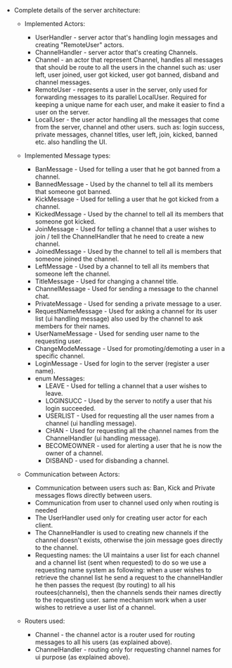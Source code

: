 *  Complete details of the server architecture:
    * Implemented Actors: 
		* UserHandler - server actor that's handling login messages and creating "RemoteUser" actors. 
		* ChannelHandler - server actor that's creating Channels.
		* Channel - an actor that represent Channel, handles all messages that should be route to all the users in the channel
					such as: user left, user joined, user got kicked, user got banned, disband and channel messages.
		* RemoteUser - represents a user in the server, only used for forwarding messages to its parallel LocalUser.
					   Required for keeping a unique name for each user, and make it easier to find a user on the server.
		* LocalUser - the user actor handling all the messages that come from the server, channel and other users.
					  such as: login success, private messages, channel titles, user left, join, kicked, banned etc.
					  also handling the UI.
					  		  
    * Implemented Message types:
		* BanMessage - 		Used for telling a user that he got banned from a channel.
		* BannedMessage - 	Used by the channel to tell all its members that someone got banned.
		* KickMessage - 	Used for telling a user that he got kicked from a channel.
		* KickedMessage - 	Used by the channel to tell all its members that someone got kicked.
		* JoinMessage - 	Used for telling a channel that a user wishes to join / tell the ChannelHandler that he need to create a new channel.
		* JoinedMessage - 	Used by the channel to tell all is members that someone joined the channel.
		* LeftMessage - 	Used by a channel to tell all its members that someone left the channel.
		* TitleMessage - 	Used for changing a channel title.
		* ChannelMessage - 	Used for sending a message to the channel chat.
		* PrivateMessage - 	Used for sending a private message to a user.
		* RequestNameMessage - Used for asking a channel for its user list (ui handling message)
							   also used by the channel to ask members for their names.
		* UserNameMessage - Used for sending user name to the requesting user.
		* ChangeModeMessage - Used for promoting/demoting a user in a specific channel.
		* LoginMessage - 	Used for login to the server (register a user name).
		* enum Messages:
			* LEAVE - 		Used for telling a channel that a user wishes to leave.
			* LOGINSUCC - 	Used by the server to notify a user that his login succeeded.
			* USERLIST - 	Used for requesting all the user names from a channel (ui handling message).
			* CHAN - 		Used for requesting all the channel names from the ChannelHandler (ui handling message).
			* BECOMEOWNER - used for alerting a user that he is now the owner of a channel.
			* DISBAND - 	used for disbanding a channel.
			
    * Communication between Actors: 
		* Communication between users such as: Ban, Kick and Private messages flows directly between users.
		* Communication from user to channel used only when routing is needed
		* The UserHandler used only for creating user actor for each client.
		* The ChannelHandler is used to creating new channels if the channel doesn't exists,
			otherwise the join message goes directly to the channel.
		* Requesting names: the UI maintains a user list for each channel and a channel list (sent when requested)
							to do so we use a requesting name system as following: 
							when a user wishes to retrieve the channel list he send a request to the channelHandler
							he then passes the request (by routing) to all his routees(channels), then the channels sends their names directly
  							to the requesting user. same mechanism work when a user wishes to retrieve a user list of a channel.
	
    * Routers used: 
		* Channel - 		the channel actor is a router used for routing messages to all his users (as explained above).
		* ChannelHandler - 	routing only for requesting channel names for ui purpose (as explained above). 